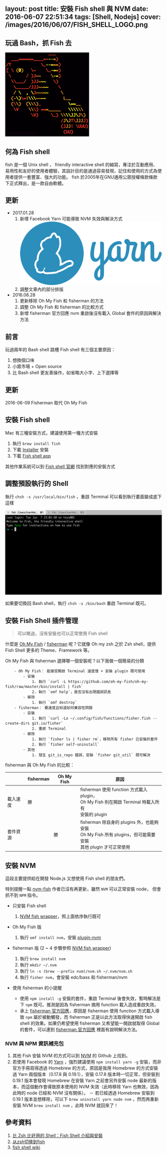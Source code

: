 layout: post
title: 安裝 Fish shell 與 NVM
date: 2016-06-07 22:51:34
tags: [Shell, Nodejs]
cover: /images/2016/06/07/FISH_SHELL_LOGO.png
---

## 玩過 Bash，抓 Fish 去

![Fish Shell Logo](/images/2016/06/07/FISH_SHELL_LOGO.png)

## 何為 Fish shell

fish 是一個 Unix shell ， friendly interactive shell 的縮寫，專注於互動應用、易用性和友好的使用者體驗，其設計目的是通過容易發現，記住和使用的方式為使用者提供一套豐富、強大的功能。
fish 於2005年在GNU通用公眾授權條款條款下正式釋出，是一款自由軟體。

<!--more-->

## 更新

- 2017.01.28
    1. 新增 Facebook Yarn 可能導致 NVM 失效與解決方式
        ![Fish Shell Logo](/images/2016/06/07/YARN-KITTEN-FULL.png)
    2. 調整文章內的部分排版
- 2016.06.28
    1. 更新移除 Oh My Fish 和 fisherman 的方法
    2. 調整 Oh My Fish 和 fisherman 的比較方式
    3. 新增 fisherman 官方回應 nvm 重啟後沒有載入 Global 套件的原因與解決方法

## 前言

玩過兩年的 Bash shell 跳槽 Fish shell 有三個主要原因：

1. 想換個口味
2. 小眾市場 + Open source
3. 比 Bash shell 更友善操作，如省略大小字、上下選擇等

## 更新

2016-06-09 Fisherman 取代 Oh My Fish

## 安裝 Fish shell

Mac 有三種安裝方式，建議使用第一種方式安裝

1. 執行 `brew install fish`
2. 下載 [Installer](https://fishshell.com/files/2.3.0/fish-2.3.0.pkg "Installer") 安裝
3. 下載 [Fish shell app](https://fishshell.com/files/2.3.0/fish.app.zip "Fish shell app")

其他作業系統可以到 [Fish shell 官網](https://fishshell.com/#platform_tabs "Fish shell 官網") 找到對應的安裝方式

## 調整預設執行的 Shell

執行 `chsh -s /usr/local/bin/fish` ，重啟 Terminal 可以看到執行畫面變成底下這樣

![Fish Shell](/images/2016/06/07/FISH_SHELL.png)

如果要切換回 Bash shell，執行 `chsh -s /bin/bash` 重啟 Terminal 既可。

## 安裝 Fish Shell 插件管理

> 可以略過，沒有安裝也可以正常使用 Fish shell

什麼是 [Oh My Fish](https://github.com/oh-my-fish/oh-my-fish "Oh My Fish") / [fisherman](http://fisherman.sh/ "fisherman") 呢？它就像 Oh my zsh 之於 Zsh shell，提供 Fish Shell 更多的 Theme、Framework 等。

Oh My Fish 與 fisherman 選擇哪一個安裝呢？以下我做一個簡易的分類
```
    - Oh My Fish： 能接受開啟 Terminal 速度慢 + 安裝 plugin 既可使用
        - 安裝
            1. 執行 `curl -L https://github.com/oh-my-fish/oh-my-fish/raw/master/bin/install | fish`
            2. 執行 `omf help`，是否沒有出現錯誤訊息
        - 移除
            1. 執行 `omf destroy`
    - fisherman： 要速度且知道如何兼容性問題
        - 安裝
            1. 執行 `curl -Lo ~/.config/fish/functions/fisher.fish --create-dirs git.io/fisher`
            2. 重啟 Terminal
        - 移除
            1. 執行 `fisher ls | fisher rm`，移除所有 fisher 已安裝的套件
            2. 執行 `fisher self-uninstall`
        - 其他
            1. 發生 git_is_repo 錯誤，安裝 `fisher git_util` 既可解決
```

fisherman 與 Oh My Fish 的比較：

| | fisherman | Oh My Fish | 原因 |
|---|---|---|---|
| 載入速度 | 勝 | | fisherman 使用 function 方式載入 plugin，<br>Oh My Fish 則在開啟 Terminal 時載入所有<br>安裝的 plugin |
| 套件資源 | | 勝 | fisherman 除自身的 plugins 外，也能夠安裝 <br>Oh My Fish 所有 plugins，但可能需要安裝<br>其他 plugin 才可正常使用 |

## 安裝 NVM

這段主要提供給在開發 Node.js 又想使用 Fish shell 的朋友們。

特別提醒一點 [nvm-fish](https://github.com/Alex7Kom/nvm-fish#user-content-install-script "nvm-fish") 作者已沒有再更新，雖然 `NVM` 可以正常安裝 node，
但會抓不到 `NPM` 指令。

- 只安裝 Fish shell
    1. [NVM fish wrapper](https://github.com/passcod/nvm-fish-wrapper#user-content-installing "NVM fish wrapper")，照上面依序執行既可
- Oh My Fish 版
    1. 執行 `omf install nvm`，安裝 [plugin-nvm](https://github.com/derekstavis/plugin-nvm "plugin-nvm")
- fisherman 版 (2 ~ 4 步驟參照 [NVM fish wrapper](https://github.com/passcod/nvm-fish-wrapper#user-content-installing "NVM fish wrapper"))
    1. 執行 `brew install nvm`
    2. 執行 `mkdir ~/.nvm`
    3. 執行 `ln -s (brew --prefix nvm)/nvm.sh ~/.nvm/nvm.sh`
    4. 執行 `fisher nvm`，會安裝 edc/bass 和 fisherman/nvm

- 使用 fisherman 的小提醒
    - 使用 `npm install -g` 安裝的套件，重啟 Terminal 後會失效，暫時解法是下 `npm` 既可。推測是因為 fisherman 摘用 function 載入造成重啟失效。
    - 承上 [fisherman 官方回應](https://github.com/fisherman/nvm/issues/3 "fisherman 官方回應")，原因是 fisherman 使用 function 方式載入導致 `npm` 屬於被動觸發，而 fisherman 正是以此方法取得快速開啟 fish shell 的效果。如果仍希望使用 fisherman 又希望能一開啟就取得 Global 的套件，可以連到 [fisherman 官方回應](https://github.com/fisherman/nvm/issues/3 "fisherman 官方回應") 裡面有說明解決方法。

### NVM 與 NPM 資訊補充包
1. 其他 Fish 安裝 NVM 的方式可以到 [NVM](https://github.com/creationix/nvm "NVM") 的 Github 上找到。
2. 若使用 Facebook 的 [Yarn](https://yarnpkg.com/) ，強烈建議使用 `npm install yarn -g` 安裝，而非官方手冊寫得透過 Homebrew 的方式，原因是我用 Homebrew 的方式安裝過 Yarn 兩個版本（0.17.8 與 0.19.1），安裝 0.17.8 版本時一切正常，但安裝到 0.19.1 版本會發現 Homebrew 在安裝 Yarn 之前會另外安裝 node 最新的版本，而這個動作會導致原本使用的 NVM 失效（此時移除 Yarn 也無效，因為此時的 node 已經和 NVM 沒有關係）。
    － 若已經透過 Homebrew 安裝到 0.19.1 版本並想移除，可以下 `brew uninstall yarn node nvm` ，然而再重新安裝 NVM `brew install nvm` ，此時 NVM 就回來了！

## 參考資料

1. [比 Zsh 比好用的 Shell：Fish Shell 介紹與安裝](https://nodejust.com/fish-shell-zsh/ "比 Zsh 比好用的 Shell：Fish Shell 介紹與安裝")
2. [从zsh切换到fish](http://blog.just4fun.site/from-zsh-to-fish.html "从zsh切换到fish")
3. [fish shell wiki](https://zh.wikipedia.org/wiki/Fish "fish shell wiki")
